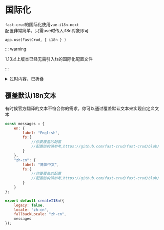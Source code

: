 # 国际化
`fast-crud`的国际化使用`vue-i18n-next`    
配置非常简单，只需use时传入i18n对象即可
```
app.use(FastCrud, { i18n } )
```



::: warning

1.13以上版本已经无需引入fs的国际化配置文件    
  
:::

<details>
<summary>过时内容，已折叠</summary>



## 步骤

### 1. createI18n


引入`fast-crud`的国际化文件，实例化`i18n`对象
```js
import enFsLocale from "@fast-crud/fast-crud/dist/locale/lang/en";
import zhFsLocale from "@fast-crud/fast-crud/dist/locale/lang/zh-cn";
import { createI18n } from "vue-i18n";
const messages = {
  [enLocale.name]: {
    label: "English",
    // fs 这个属性很关键，一定要保证有这个属性，
    // 你也可以覆盖fs里面的值自定义相关文本
    fs: enFsLocale.fs,
    // 定义您自己的字典，但是请不要和 `fs` 重复，这样会导致内部组件的翻译失效.
    m: en
  },
  [zhLocale.name]: {
    label: "简体中文",
    // 你也可以覆盖fs里面的值自定义相关文本
    fs: zhFsLocale.fs,
    // 定义您自己的字典，但是请不要和 `fs`重复，这样会导致内部组件的翻译失效.
    m: zh
  }
};

export default createI18n({
  legacy: false,
  locale: zhLocale.name,
  fallbackLocale: enLocale.name,
  messages
});
```
### 2. use时传入i18n对象
```js
app.use(FastCrud, { i18n } )
```

</details>


## 覆盖默认i18n文本
有时候官方翻译的文本不符合你的需求，你可以通过覆盖默认文本来实现自定义文本

```js
const messages = {
    en: {
        label: "English",
        fs:{
            //你要覆盖的配置
            //配置结构请参考,https://github.com/fast-crud/fast-crud/blob/main/packages/fast-crud/src/locale/lang/en.ts
        }
    },
    "zh-cn": {
        label: "简体中文",
        fs:{
            //你要覆盖的配置
            //配置结构请参考,https://github.com/fast-crud/fast-crud/blob/main/packages/fast-crud/src/locale/lang/zh-cn.ts
        }
    }
};

export default createI18n({
    legacy: false,
    locale: "zh-cn",
    fallbackLocale: "zh-cn",
    messages
});

```
